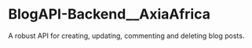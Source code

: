 # BlogAPI-Backend__AxiaAfrica
A robust API for creating, updating, commenting and deleting blog posts.
